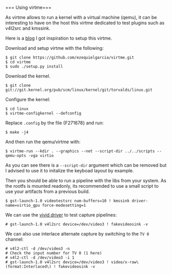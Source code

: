 === Using virtme===

As virtme allows to run a kernel with a virtual machine (qemu), it can be interesting to have on the host this virtme dedicated to test plugins such as v4l2src and kmssink.

Here is a [blog](https://www.collabora.com/news-and-blog/blog/2018/09/18/virtme-the-kernel-developers-best-friend/) I got inspiration to setup this virtme.

Download and setup virtme with the following:

```
$ git clone https://github.com/ezequielgarcia/virtme.git
$ cd virtme
$ sudo ./setup.py install
```

Download the kernel.
```
$ git clone git://git.kernel.org/pub/scm/linux/kernel/git/torvalds/linux.git
```

Configure the kernel:

```
$ cd linux
$ virtme-configkernel --defconfig
```
Replace `.config` by the file {F271678} and run:

```
$ make -j4
```

And then run the qemu/virtme with:

```
$ virtme-run --kdir . --graphics --net --script-dir ../../scripts --qemu-opts -vga virtio
```

As you can see there is a `--script-dir` argument which can be removed but I advised to use it to initalize the keyboad layout by example.

Then you should be able to run a pipeline with the libs from your system. As the rootfs is mounted readonly, its recommended to use a small script to use your artifacts from a previous build.

```
$ gst-launch-1.0 videotestsrc num-buffers=10 ! kmssink driver-name=virtio_gpu force-modesetting=1
```

We can use the [vivid driver](https://www.kernel.org/doc/html/v5.5/media/v4l-drivers/vivid.html) to test capture pipelines:
```
# gst-launch-1.0 v4l2src device=/dev/video3 ! fakevideosink -v
```

We can also use interlace alternate capture by switching to the `TV 0` channel:
```
# v4l2-ctl -d /dev/video3 -n
# Check the input number for TV 0 (1 here)
# v4l2-ctl -d /dev/video3 -i 1
# gst-launch-1.0 v4l2src device=/dev/video3 ! video/x-raw\(format:Interlaced\) ! fakevideosink -v
```

